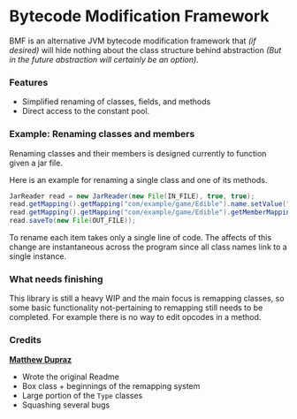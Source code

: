 # Bytecode Modification Framework

BMF is an alternative JVM bytecode modification framework that *(if desired)* will hide nothing about the class structure behind abstraction *(But in the future abstraction will certainly be an option)*.

### Features

* Simplified renaming of classes, fields, and methods
* Direct access to the constant pool. 


### Example: Renaming classes and members

Renaming classes and their members is designed currently to function given a jar file.

Here is an example for renaming a single class and one of its methods.
```java
JarReader read = new JarReader(new File(IN_FILE), true, true);
read.getMapping().getMapping("com/example/game/Edible").name.setValue("com/example/game/Consumable");
read.getMapping().getMapping("com/example/game/Edible").getMemberMapping("isRotten", "()Z").name.setValue("hasDecayed");
read.saveTo(new File(OUT_FILE));
```
To rename each item takes only a single line of code. The affects of this change are instantaneous across the program since all class names link to a single instance. 

### What needs finishing

This library is still a heavy WIP and the main focus is remapping classes, so some basic functionality not-pertaining to remapping still needs to be completed. For example there is no way to edit opcodes in a method.

### Credits

**[Matthew Dupraz](https://github.com/MatthewDupraz)** 
* Wrote the original Readme
* Box class + beginnings of the remapping system
* Large portion of the `Type` classes
* Squashing several bugs	